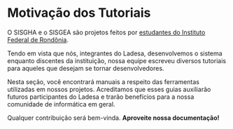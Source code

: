 # Motivação dos Tutoriais

O SISGHA e o SISGEA são projetos feitos por [estudantes do Instituto Federal de Rondônia](../../about/team.md).

Tendo em vista que nós, integrantes do Ladesa, desenvolvemos o sistema enquanto discentes da instituição, nossa equipe escreveu diversos tutoriais para aqueles que desejam se tornar desenvolvedores.

Nesta seção, você encontrará manuais a respeito das ferramentas utilizadas em nossos projetos. Acreditamos que esses guias auxiliarão futuros participantes do Ladesa e trarão benefícios para a nossa comunidade de informática em geral.

Qualquer contribuição será bem-vinda. **Aproveite nossa documentação!**

<br/>

<script setup>
  import LinkCard from '../../../components/LinkCard.vue';
</script>

<LinkCard
  title="Plataformas"
  href="/developers/tutorials/platforms/"
/>
<LinkCard
  title="Código-Fonte"
  href="/developers/tutorials/source-code/git/"
/>
<LinkCard
  title="Sistemas Operacionais"
  href="/developers/tutorials/os/command-line/"
/>
<LinkCard
  title="Gestão de Projetos"
  href="/developers/tutorials/project-management/jira/"
/>